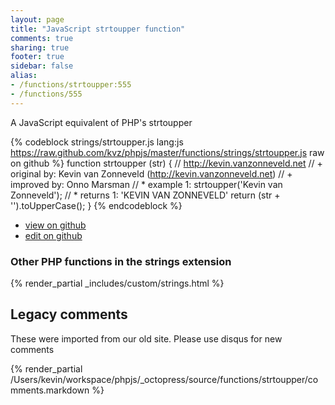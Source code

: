 ```yaml
---
layout: page
title: "JavaScript strtoupper function"
comments: true
sharing: true
footer: true
sidebar: false
alias:
- /functions/strtoupper:555
- /functions/555
---
```

<!-- Generated by Rakefile:build -->
A JavaScript equivalent of PHP's strtoupper

{% codeblock strings/strtoupper.js lang:js https://raw.github.com/kvz/phpjs/master/functions/strings/strtoupper.js raw on github %}
function strtoupper (str) {
    // http://kevin.vanzonneveld.net
    // +   original by: Kevin van Zonneveld (http://kevin.vanzonneveld.net)
    // +   improved by: Onno Marsman
    // *     example 1: strtoupper('Kevin van Zonneveld');
    // *     returns 1: 'KEVIN VAN ZONNEVELD'
    return (str + '').toUpperCase();
}
{% endcodeblock %}

 - [view on github](https://github.com/kvz/phpjs/blob/master/functions/strings/strtoupper.js)
 - [edit on github](https://github.com/kvz/phpjs/edit/master/functions/strings/strtoupper.js)

### Other PHP functions in the strings extension
{% render_partial _includes/custom/strings.html %}
## Legacy comments
These were imported from our old site. Please use disqus for new comments
<div style="overflow-y: scroll; height: 500px;">
{% render_partial /Users/kevin/workspace/phpjs/_octopress/source/functions/strtoupper/comments.markdown %}
</div>

